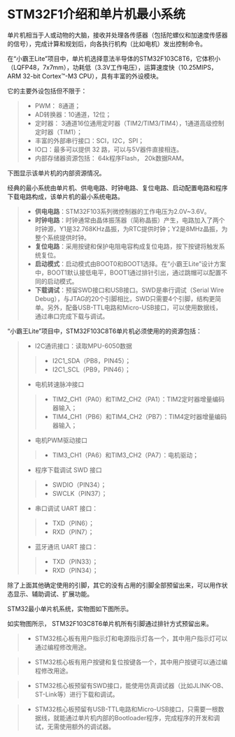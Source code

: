 # STM32F1介绍和单片机最小系统

单片机相当于人或动物的大脑，接收并处理各传感器（包括陀螺仪和加速度传感器的信号），完成计算和规划后，向各执行机构（比如电机）发出控制命令。

在“小霸王Lite”项目中，单片机选择意法半导体的STM32F103C8T6，它体积小（LQFP48，7x7mm），功耗低（3.3V工作电压），运算速度快（10.25MIPS， ARM 32-bit Cortex™-M3 CPU），具有丰富的外设模块。

它的主要外设包括但不限于：

> + PWM： 8通道； 
> + AD转换器：10通道，12位； 
> + 定时器： 3通道16位通用定时器（TIM2/TIM3/TIM4），1通道高级控制定时器（TIM1）； 
> + 丰富的外部串行接口：SCI，I2C，SPI； 
> + IO口：最多可以提供 32 路，可以与5V器件直接相连。 
> + 内部存储器资源包括： 64k程序Flash， 20k数据RAM。

下图显示该单片机的内部资源情况。
 
经典的最小系统由单片机、供电电路、时钟电路、复位电路、启动配置电路和程序下载电路构成，该单片机的最小系统电路。

> + **供电电路**：STM32F103系列微控制器的工作电压为2.0V~3.6V。
> + **时钟电路**：时钟通常由晶体振荡器（简称晶振）产生，电路加入了两个时钟源，Y1是32.768KHz晶振，为RTC提供时钟；Y2是8MHz晶振，为整个系统提供时钟。
> + **复位电路**：采用按键和保护电阻电容构成复位电路，按下按键将触发系统复位。
> + **启动模式**：启动模式由BOOT0和BOOT1选择。在“小霸王Lite”设计方案中，BOOT1默认接低电平，BOOT1通过排针引出，通过跳帽可以配置不同的启动模式。
> + **下载调试**：预留SWD接口和USB接口。SWD是串行调试（Serial Wire Debug），与JTAG的20个引脚相比，SWD只需要4个引脚，结构更简单。另外，配备USB-TTL电路和Micro-USB接口，可以使用数据线，通过串口完成下载与调试。

“小霸王Lite”项目中，STM32F103C8T6单片机必须使用的的资源包括： 

> + I2C通讯接口：读取MPU-6050数据
>> + I2C1_SDA（PB8，PIN45）；
>> + I2C1_SCL（PB9，PIN46）； 
> + 电机转速脉冲接口 
>> + TIM2_CH1（PA0）和TIM2_CH2（PA1）：TIM2定时器增量编码器输入； 
>> + TIM4_CH1（PB6）和TIM4_CH2（PB7）：TIM4定时器增量编码器输入；
> + 电机PWM驱动接口 
>> + TIM3_CH1（PA6）和TIM3_CH2（PA7）：电机驱动；
> + 程序下载调试 SWD 接口 
>> + SWDIO（PIN34）； 
>> + SWCLK（PIN37）；  
> + 串口调试 UART 接口： 
>> + TXD（PIN6）； 
>> + RXD（PIN7）；
> + 蓝牙通讯 UART 接口： 
>> + TXD（PIN33）； 
>> + RXD（PIN34）；

除了上面其他确定使用的引脚，其它的没有占用的引脚全部预留出来，可以用作状态显示、辅助调试、扩展功能。

STM32最小单片机系统，实物图如下图所示。



如实物图所示， STM32F103C8T6单片机所有引脚通过排针方式预留出来。

> + STM32核心板有用户指示灯和电源指示灯各一个，其中用户指示灯可以通过编程修改用途。

> + STM32核心板有用户按键和复位按键各一个，其中用户按键可以通过编程修改用途。

> + STM32核心板预留有SWD接口，能使用仿真调试器（比如JLINK-OB、ST-Link等）进行下载和调试。

> + STM32核心板预留有USB-TTL电路和Micro-USB接口，只需要一根数据线，就能通过单片机内部的Bootloader程序，完成程序的开发和调试，无需使用额外的调试器。
